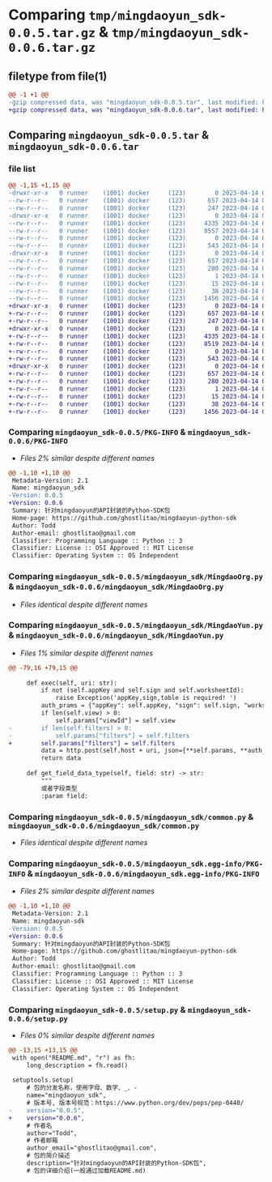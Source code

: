 # Comparing `tmp/mingdaoyun_sdk-0.0.5.tar.gz` & `tmp/mingdaoyun_sdk-0.0.6.tar.gz`

## filetype from file(1)

```diff
@@ -1 +1 @@
-gzip compressed data, was "mingdaoyun_sdk-0.0.5.tar", last modified: Fri Apr 14 06:58:10 2023, max compression
+gzip compressed data, was "mingdaoyun_sdk-0.0.6.tar", last modified: Fri Apr 14 07:07:29 2023, max compression
```

## Comparing `mingdaoyun_sdk-0.0.5.tar` & `mingdaoyun_sdk-0.0.6.tar`

### file list

```diff
@@ -1,15 +1,15 @@
-drwxr-xr-x   0 runner    (1001) docker     (123)        0 2023-04-14 06:58:10.308307 mingdaoyun_sdk-0.0.5/
--rw-r--r--   0 runner    (1001) docker     (123)      657 2023-04-14 06:58:10.308307 mingdaoyun_sdk-0.0.5/PKG-INFO
--rw-r--r--   0 runner    (1001) docker     (123)      247 2023-04-14 06:58:00.000000 mingdaoyun_sdk-0.0.5/README.md
-drwxr-xr-x   0 runner    (1001) docker     (123)        0 2023-04-14 06:58:10.308307 mingdaoyun_sdk-0.0.5/mingdaoyun_sdk/
--rw-r--r--   0 runner    (1001) docker     (123)     4335 2023-04-14 06:58:00.000000 mingdaoyun_sdk-0.0.5/mingdaoyun_sdk/MingdaoOrg.py
--rw-r--r--   0 runner    (1001) docker     (123)     8557 2023-04-14 06:58:00.000000 mingdaoyun_sdk-0.0.5/mingdaoyun_sdk/MingdaoYun.py
--rw-r--r--   0 runner    (1001) docker     (123)        0 2023-04-14 06:58:00.000000 mingdaoyun_sdk-0.0.5/mingdaoyun_sdk/__init__.py
--rw-r--r--   0 runner    (1001) docker     (123)      543 2023-04-14 06:58:00.000000 mingdaoyun_sdk-0.0.5/mingdaoyun_sdk/common.py
-drwxr-xr-x   0 runner    (1001) docker     (123)        0 2023-04-14 06:58:10.308307 mingdaoyun_sdk-0.0.5/mingdaoyun_sdk.egg-info/
--rw-r--r--   0 runner    (1001) docker     (123)      657 2023-04-14 06:58:10.000000 mingdaoyun_sdk-0.0.5/mingdaoyun_sdk.egg-info/PKG-INFO
--rw-r--r--   0 runner    (1001) docker     (123)      280 2023-04-14 06:58:10.000000 mingdaoyun_sdk-0.0.5/mingdaoyun_sdk.egg-info/SOURCES.txt
--rw-r--r--   0 runner    (1001) docker     (123)        1 2023-04-14 06:58:10.000000 mingdaoyun_sdk-0.0.5/mingdaoyun_sdk.egg-info/dependency_links.txt
--rw-r--r--   0 runner    (1001) docker     (123)       15 2023-04-14 06:58:10.000000 mingdaoyun_sdk-0.0.5/mingdaoyun_sdk.egg-info/top_level.txt
--rw-r--r--   0 runner    (1001) docker     (123)       38 2023-04-14 06:58:10.308307 mingdaoyun_sdk-0.0.5/setup.cfg
--rw-r--r--   0 runner    (1001) docker     (123)     1456 2023-04-14 06:58:00.000000 mingdaoyun_sdk-0.0.5/setup.py
+drwxr-xr-x   0 runner    (1001) docker     (123)        0 2023-04-14 07:07:29.509810 mingdaoyun_sdk-0.0.6/
+-rw-r--r--   0 runner    (1001) docker     (123)      657 2023-04-14 07:07:29.509810 mingdaoyun_sdk-0.0.6/PKG-INFO
+-rw-r--r--   0 runner    (1001) docker     (123)      247 2023-04-14 07:07:15.000000 mingdaoyun_sdk-0.0.6/README.md
+drwxr-xr-x   0 runner    (1001) docker     (123)        0 2023-04-14 07:07:29.509810 mingdaoyun_sdk-0.0.6/mingdaoyun_sdk/
+-rw-r--r--   0 runner    (1001) docker     (123)     4335 2023-04-14 07:07:15.000000 mingdaoyun_sdk-0.0.6/mingdaoyun_sdk/MingdaoOrg.py
+-rw-r--r--   0 runner    (1001) docker     (123)     8519 2023-04-14 07:07:15.000000 mingdaoyun_sdk-0.0.6/mingdaoyun_sdk/MingdaoYun.py
+-rw-r--r--   0 runner    (1001) docker     (123)        0 2023-04-14 07:07:15.000000 mingdaoyun_sdk-0.0.6/mingdaoyun_sdk/__init__.py
+-rw-r--r--   0 runner    (1001) docker     (123)      543 2023-04-14 07:07:15.000000 mingdaoyun_sdk-0.0.6/mingdaoyun_sdk/common.py
+drwxr-xr-x   0 runner    (1001) docker     (123)        0 2023-04-14 07:07:29.509810 mingdaoyun_sdk-0.0.6/mingdaoyun_sdk.egg-info/
+-rw-r--r--   0 runner    (1001) docker     (123)      657 2023-04-14 07:07:29.000000 mingdaoyun_sdk-0.0.6/mingdaoyun_sdk.egg-info/PKG-INFO
+-rw-r--r--   0 runner    (1001) docker     (123)      280 2023-04-14 07:07:29.000000 mingdaoyun_sdk-0.0.6/mingdaoyun_sdk.egg-info/SOURCES.txt
+-rw-r--r--   0 runner    (1001) docker     (123)        1 2023-04-14 07:07:29.000000 mingdaoyun_sdk-0.0.6/mingdaoyun_sdk.egg-info/dependency_links.txt
+-rw-r--r--   0 runner    (1001) docker     (123)       15 2023-04-14 07:07:29.000000 mingdaoyun_sdk-0.0.6/mingdaoyun_sdk.egg-info/top_level.txt
+-rw-r--r--   0 runner    (1001) docker     (123)       38 2023-04-14 07:07:29.509810 mingdaoyun_sdk-0.0.6/setup.cfg
+-rw-r--r--   0 runner    (1001) docker     (123)     1456 2023-04-14 07:07:15.000000 mingdaoyun_sdk-0.0.6/setup.py
```

### Comparing `mingdaoyun_sdk-0.0.5/PKG-INFO` & `mingdaoyun_sdk-0.0.6/PKG-INFO`

 * *Files 2% similar despite different names*

```diff
@@ -1,10 +1,10 @@
 Metadata-Version: 2.1
 Name: mingdaoyun_sdk
-Version: 0.0.5
+Version: 0.0.6
 Summary: 针对mingdaoyun的API封装的Python-SDK包
 Home-page: https://github.com/ghostlitao/mingdaoyun-python-sdk
 Author: Todd
 Author-email: ghostlitao@gmail.com
 Classifier: Programming Language :: Python :: 3
 Classifier: License :: OSI Approved :: MIT License
 Classifier: Operating System :: OS Independent
```

### Comparing `mingdaoyun_sdk-0.0.5/mingdaoyun_sdk/MingdaoOrg.py` & `mingdaoyun_sdk-0.0.6/mingdaoyun_sdk/MingdaoOrg.py`

 * *Files identical despite different names*

### Comparing `mingdaoyun_sdk-0.0.5/mingdaoyun_sdk/MingdaoYun.py` & `mingdaoyun_sdk-0.0.6/mingdaoyun_sdk/MingdaoYun.py`

 * *Files 1% similar despite different names*

```diff
@@ -79,16 +79,15 @@
 
     def exec(self, uri: str):
         if not (self.appKey and self.sign and self.worksheetId):
             raise Exception('appKey,sign,table is required! ')
         auth_prams = {"appKey": self.appKey, "sign": self.sign, "worksheetId": self.worksheetId}
         if len(self.view) > 0:
             self.params["viewId"] = self.view
-        if len(self.filters) > 0:
-            self.params["filters"] = self.filters
+        self.params["filters"] = self.filters
         data = http.post(self.host + uri, json={**self.params, **auth_prams}).json()
         return data
 
     def get_field_data_type(self, field: str) -> str:
         """
         或者字段类型
         :param field:
```

### Comparing `mingdaoyun_sdk-0.0.5/mingdaoyun_sdk/common.py` & `mingdaoyun_sdk-0.0.6/mingdaoyun_sdk/common.py`

 * *Files identical despite different names*

### Comparing `mingdaoyun_sdk-0.0.5/mingdaoyun_sdk.egg-info/PKG-INFO` & `mingdaoyun_sdk-0.0.6/mingdaoyun_sdk.egg-info/PKG-INFO`

 * *Files 2% similar despite different names*

```diff
@@ -1,10 +1,10 @@
 Metadata-Version: 2.1
 Name: mingdaoyun-sdk
-Version: 0.0.5
+Version: 0.0.6
 Summary: 针对mingdaoyun的API封装的Python-SDK包
 Home-page: https://github.com/ghostlitao/mingdaoyun-python-sdk
 Author: Todd
 Author-email: ghostlitao@gmail.com
 Classifier: Programming Language :: Python :: 3
 Classifier: License :: OSI Approved :: MIT License
 Classifier: Operating System :: OS Independent
```

### Comparing `mingdaoyun_sdk-0.0.5/setup.py` & `mingdaoyun_sdk-0.0.6/setup.py`

 * *Files 0% similar despite different names*

```diff
@@ -13,15 +13,15 @@
 with open("README.md", "r") as fh:
     long_description = fh.read()
 
 setuptools.setup(
     # 包的分发名称，使用字母、数字、_、-
     name="mingdaoyun_sdk",
     # 版本号, 版本号规范：https://www.python.org/dev/peps/pep-0440/
-    version="0.0.5",
+    version="0.0.6",
     # 作者名
     author="Todd",
     # 作者邮箱
     author_email="ghostlitao@gmail.com",
     # 包的简介描述
     description="针对mingdaoyun的API封装的Python-SDK包",
     # 包的详细介绍(一般通过加载README.md)
```

